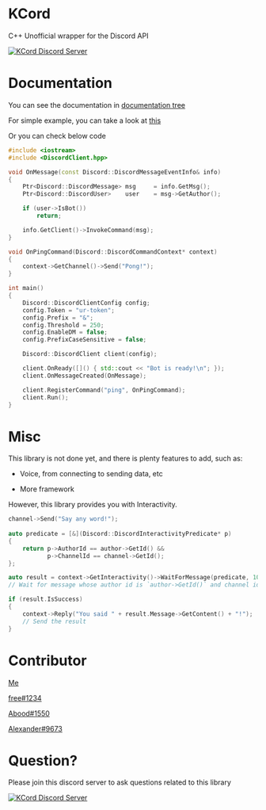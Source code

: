 # KCord
C++ Unofficial wrapper for the Discord API

[![KCord Discord Server](https://discord.com/api/guilds/868134117965955162/embed.png?style=shield)](https://discord.gg/YQg8x29MPw)

# Documentation
You can see the documentation in [documentation tree](https://github.com/zKevz/KCord/tree/main/documentation)

For simple example, you can take a look at [this](https://github.com/zKevz/KCord/blob/main/examples/SimpleBot.cpp)

Or you can check below code
```cpp
#include <iostream>
#include <DiscordClient.hpp>

void OnMessage(const Discord::DiscordMessageEventInfo& info)
{
    Ptr<Discord::DiscordMessage> msg     = info.GetMsg();
    Ptr<Discord::DiscordUser>    user    = msg->GetAuthor();

    if (user->IsBot())
        return;

    info.GetClient()->InvokeCommand(msg);
}

void OnPingCommand(Discord::DiscordCommandContext* context)
{
    context->GetChannel()->Send("Pong!");
}

int main()
{
    Discord::DiscordClientConfig config;
    config.Token = "ur-token";
    config.Prefix = "&";
    config.Threshold = 250;
    config.EnableDM = false;
    config.PrefixCaseSensitive = false;

    Discord::DiscordClient client(config);

    client.OnReady([]() { std::cout << "Bot is ready!\n"; });
    client.OnMessageCreated(OnMessage);

    client.RegisterCommand("ping", OnPingCommand);
    client.Run();
}

```

# Misc
This library is not done yet, and there is plenty features to add, such as:

- Voice, from connecting to sending data, etc

- More framework

However, this library provides you with Interactivity.

```cpp
channel->Send("Say any word!");
    
auto predicate = [&](Discord::DiscordInteractivityPredicate* p)
{
    return p->AuthorId == author->GetId() && 
           p->ChannelId == channel->GetId();
};

auto result = context->GetInteractivity()->WaitForMessage(predicate, 10s);
// Wait for message whose author id is `author->GetId()` and channel id is `channel->GetId()`

if (result.IsSuccess)
{
    context->Reply("You said " + result.Message->GetContent() + "!");
    // Send the result
}
```

# Contributor
[Me](https://github.com/zKevz)

[free#1234](https://github.com/smhman)

[Abood#1550](https://github.com/AboodTBR)

[Alexander#9673](https://github.com/Alexander9673)

# Question?
Please join this discord server to ask questions related to this library

[![KCord Discord Server](https://discord.com/api/guilds/868134117965955162/embed.png?style=banner3)](https://discord.gg/YQg8x29MPw)